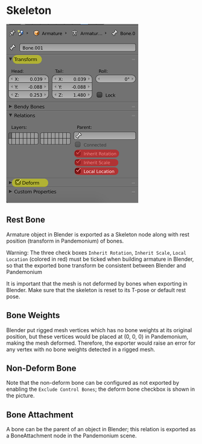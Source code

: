 
# Skeleton

![](img/armature.jpg)

## Rest Bone

Armature object in Blender is exported as a Skeleton node along with
rest position (transform in Pandemonium) of bones.

Warning: The three check boxes `Inherit Rotation`, `Inherit Scale`,
`Local Location` (colored in red) must be ticked when building
armature in Blender, so that the exported bone transform be
consistent between Blender and Pandemonium

It is important that the mesh is not deformed by bones when exporting in Blender. Make sure
that the skeleton is reset to its T-pose or default rest pose.

## Bone Weights

Blender put rigged mesh vertices which has no bone weights at its original
position, but these vertices would be placed at (0, 0, 0) in Pandemonium, making the mesh
deformed. Therefore, the exporter would raise an error for any vertex with no bone weights
detected in a rigged mesh.

## Non-Deform Bone

Note that the non-deform bone can be configured as not exported
by enabling the `Exclude Control Bones`; the deform bone
checkbox is shown in the picture.


## Bone Attachment

A bone can be the parent of an object in Blender; this relation is exported
as a BoneAttachment node in the Pandemonium scene.


